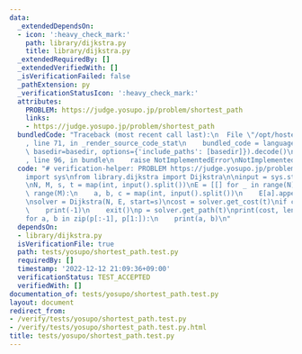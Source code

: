 ```yaml
---
data:
  _extendedDependsOn:
  - icon: ':heavy_check_mark:'
    path: library/dijkstra.py
    title: library/dijkstra.py
  _extendedRequiredBy: []
  _extendedVerifiedWith: []
  _isVerificationFailed: false
  _pathExtension: py
  _verificationStatusIcon: ':heavy_check_mark:'
  attributes:
    PROBLEM: https://judge.yosupo.jp/problem/shortest_path
    links:
    - https://judge.yosupo.jp/problem/shortest_path
  bundledCode: "Traceback (most recent call last):\n  File \"/opt/hostedtoolcache/PyPy/3.7.13/x64/site-packages/onlinejudge_verify/documentation/build.py\"\
    , line 71, in _render_source_code_stat\n    bundled_code = language.bundle(stat.path,\
    \ basedir=basedir, options={'include_paths': [basedir]}).decode()\n  File \"/opt/hostedtoolcache/PyPy/3.7.13/x64/site-packages/onlinejudge_verify/languages/python.py\"\
    , line 96, in bundle\n    raise NotImplementedError\nNotImplementedError\n"
  code: "# verification-helper: PROBLEM https://judge.yosupo.jp/problem/shortest_path\n\
    import sys\nfrom library.dijkstra import Dijkstra\n\ninput = sys.stdin.readline\n\
    \nN, M, s, t = map(int, input().split())\nE = [[] for _ in range(N)]\nfor _ in\
    \ range(M):\n    a, b, c = map(int, input().split())\n    E[a].append((c, b))\n\
    \nsolver = Dijkstra(N, E, start=s)\ncost = solver.get_cost(t)\nif cost == solver.inf:\n\
    \    print(-1)\n    exit()\np = solver.get_path(t)\nprint(cost, len(p) - 1)\n\
    for a, b in zip(p[:-1], p[1:]):\n    print(a, b)\n"
  dependsOn:
  - library/dijkstra.py
  isVerificationFile: true
  path: tests/yosupo/shortest_path.test.py
  requiredBy: []
  timestamp: '2022-12-12 21:09:36+09:00'
  verificationStatus: TEST_ACCEPTED
  verifiedWith: []
documentation_of: tests/yosupo/shortest_path.test.py
layout: document
redirect_from:
- /verify/tests/yosupo/shortest_path.test.py
- /verify/tests/yosupo/shortest_path.test.py.html
title: tests/yosupo/shortest_path.test.py
---
```

